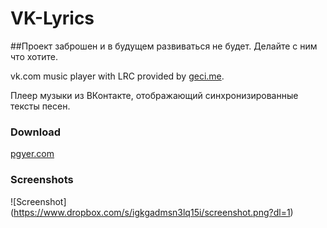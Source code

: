 # VK-Lyrics

##Проект заброшен и в будущем развиваться не будет. Делайте с ним что хотите.

vk.com music player with LRC provided by [geci.me](http://api.geci.me/en/latest/).

Плеер музыки из ВКонтакте, отображающий синхронизированные тексты песен.


### Download
[pgyer.com](http://www.pgyer.com/vkLyrics)


### Screenshots
![Screenshot]
(https://www.dropbox.com/s/igkgadmsn3lq15i/screenshot.png?dl=1)
